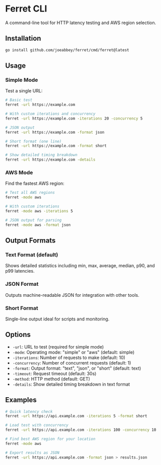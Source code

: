 # Ferret CLI

A command-line tool for HTTP latency testing and AWS region selection.

## Installation

```bash
go install github.com/joeabbey/ferret/cmd/ferret@latest
```

## Usage

### Simple Mode

Test a single URL:

```bash
# Basic test
ferret -url https://example.com

# With custom iterations and concurrency
ferret -url https://example.com -iterations 20 -concurrency 5

# JSON output
ferret -url https://example.com -format json

# Short format (one line)
ferret -url https://example.com -format short

# Show detailed timing breakdown
ferret -url https://example.com -details
```

### AWS Mode

Find the fastest AWS region:

```bash
# Test all AWS regions
ferret -mode aws

# With custom iterations
ferret -mode aws -iterations 5

# JSON output for parsing
ferret -mode aws -format json
```

## Output Formats

### Text Format (default)
Shows detailed statistics including min, max, average, median, p90, and p99 latencies.

### JSON Format
Outputs machine-readable JSON for integration with other tools.

### Short Format
Single-line output ideal for scripts and monitoring.

## Options

- `-url`: URL to test (required for simple mode)
- `-mode`: Operating mode: "simple" or "aws" (default: simple)
- `-iterations`: Number of requests to make (default: 10)
- `-concurrency`: Number of concurrent requests (default: 1)
- `-format`: Output format: "text", "json", or "short" (default: text)
- `-timeout`: Request timeout (default: 30s)
- `-method`: HTTP method (default: GET)
- `-details`: Show detailed timing breakdown in text format

## Examples

```bash
# Quick latency check
ferret -url https://api.example.com -iterations 5 -format short

# Load test with concurrency
ferret -url https://api.example.com -iterations 100 -concurrency 10

# Find best AWS region for your location
ferret -mode aws

# Export results as JSON
ferret -url https://api.example.com -format json > results.json
```